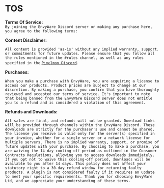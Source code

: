# TOS

**Terms Of Service:**\
`By joining the EnvyWare Discord server or making any purchase here, you agree to the following terms:`&#x20;

**Content Disclaimer:**&#x20;

`All content is provided 'as-is' without any implied warranty, support, or commitments for future updates. Please ensure that you follow all the rules mentioned in the #rules channel, as well as any rules specified in the` [`Pixelmon Discord`](https://discord.gg/pixelmon)`.`&#x20;

**Purchases:**

`When you make a purchase with EnvyWare, you are acquiring a license to access our products. Product prices are subject to change at our discretion. By making a purchase, you confirm that you have thoroughly reviewed and accepted our terms of service. It's important to note that being banned from the EnvyWare Discord server does not entitle you to a refund and is considered a violation of this agreement.`&#x20;

**Refunds and Downloads:**&#x20;

`All sales are final, and refunds will not be granted. Download links will be provided through channels within the EnvyWare Discord. These downloads are strictly for the purchaser's use and cannot be shared. The license you receive is valid only for the server(s) specified in your invoice, whether for a single server or a network license for multiple servers. There is no implied warranty, support, or promise of future updates with your purchase. By choosing to make a purchase, you are waiving the 14-day cooling-off period as outlined in the Consumer Contracts Regulations, allowing you to access downloads immediately. If you opt not to waive this cooling-off period, downloads will be available to you after 14 days. This policy does not affect your statutory right to a 30-day refund window for returning faulty products. A plugin is not considered faulty if it requires an update to meet your specific requirements. Thank you for choosing EnvyWare Ltd, and we appreciate your understanding of these terms.`
